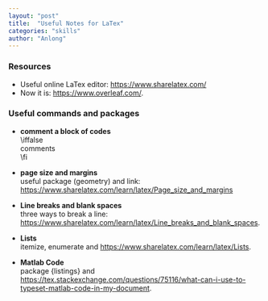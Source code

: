 ```yaml
---
layout: "post"
title:  "Useful Notes for LaTex"
categories: "skills"
author: "Anlong"
---
```

### Resources
- Useful online LaTex editor: https://www.sharelatex.com/
- Now it is: https://www.overleaf.com/.

### Useful commands and packages
- **comment a block of codes**\
\iffalse  
comments  
\fi  

- **page size and margins**\
useful package (geometry) and link: https://www.sharelatex.com/learn/latex/Page_size_and_margins

- **Line breaks and blank spaces**\
three ways to break a line: https://www.sharelatex.com/learn/latex/Line_breaks_and_blank_spaces.

- **Lists**\
itemize, enumerate and https://www.sharelatex.com/learn/latex/Lists.

- **Matlab Code**\
package {listings} and https://tex.stackexchange.com/questions/75116/what-can-i-use-to-typeset-matlab-code-in-my-document.
